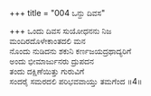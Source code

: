 +++
title = "004 ಒನ್ದು ದಿವಸ"

+++
ಒಂದು ದಿವಸ ಸುಯೋಧನನು ನಿಜ  
ಮಂದಿರದೊಳೇಕಾಂತದಲಿ ಮನ  
ನೊಂದು ನುಡಿದನು ಶಕುನಿ ಕರ್ಣಜಯದ್ರಥಾದ್ಯರಿಗೆ  
ಅಂದು ಭೀಮಾರ್ಜುನರು ದ್ರುಪದನ  
ತಂದು ದಕ್ಷಿಣೆಯಿತ್ತು ಗುರುವಿಗೆ  
ಸಂದರೈ ಸಮರದಲಿ ಪರಿಭವವಾಯ್ತು ತಮಗೆಂದ     ॥4॥